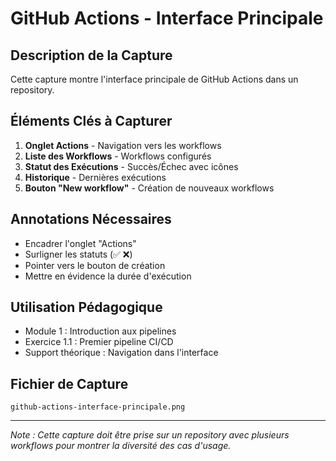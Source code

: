 # GitHub Actions - Interface Principale

## Description de la Capture
Cette capture montre l'interface principale de GitHub Actions dans un repository.

## Éléments Clés à Capturer
1. **Onglet Actions** - Navigation vers les workflows
2. **Liste des Workflows** - Workflows configurés
3. **Statut des Exécutions** - Succès/Échec avec icônes
4. **Historique** - Dernières exécutions
5. **Bouton "New workflow"** - Création de nouveaux workflows

## Annotations Nécessaires
- Encadrer l'onglet "Actions"
- Surligner les statuts (✅ ❌)
- Pointer vers le bouton de création
- Mettre en évidence la durée d'exécution

## Utilisation Pédagogique
- Module 1 : Introduction aux pipelines
- Exercice 1.1 : Premier pipeline CI/CD
- Support théorique : Navigation dans l'interface

## Fichier de Capture
`github-actions-interface-principale.png`

---
*Note : Cette capture doit être prise sur un repository avec plusieurs workflows pour montrer la diversité des cas d'usage.*